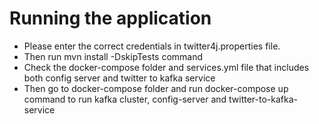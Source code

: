 # Running the application

- Please enter the correct credentials in twitter4j.properties file.
- Then run mvn install -DskipTests command
- Check the docker-compose folder and services.yml file that includes both config server and twitter to kafka service
- Then go to docker-compose folder and run docker-compose up command to run kafka cluster, config-server and
  twitter-to-kafka-service 